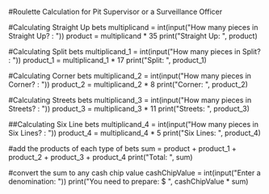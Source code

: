 #Roulette Calculation for Pit Supervisor or a Surveillance Officer

#Calculating Straight Up bets
multiplicand = int(input("How many pieces in Straight Up? : "))
product = multiplicand * 35
print("Straight Up: ", product)

#Calculating Split bets
multiplicand_1 = int(input("How many pieces in Split? : "))
product_1 = multiplicand_1 * 17
print("Split: ", product_1)


#Calculating Corner bets
multiplicand_2 = int(input("How many pieces in Corner? : "))
product_2 = multiplicand_2 * 8
print("Corner: ", product_2)


#Calculating Streets bets
multiplicand_3 = int(input("How many pieces in Streets? : "))
product_3 = multiplicand_3 * 11
print("Streets: ", product_3)


##Calculating Six Line bets
multiplicand_4 = int(input("How many pieces in Six Lines? : "))
product_4 = multiplicand_4 * 5
print("Six Lines: ", product_4)


#add the products of each type of bets
sum = product + product_1 + product_2 + product_3 + product_4
print("Total: ", sum)

#convert the sum to any cash chip value
cashChipValue = int(input("Enter a denomination: "))
print("You need to prepare: $ ", cashChipValue * sum)
